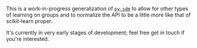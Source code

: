 This is a work-in-progress generalization of
[`py-sdm`](https://github.com/dougalsutherland/py-sdm/)
to allow for other types of learning on groups
and to normalize the API to be a little more like that of scikit-learn proper.

It's currently in very early stages of development;
feel free get in touch if you're interested.